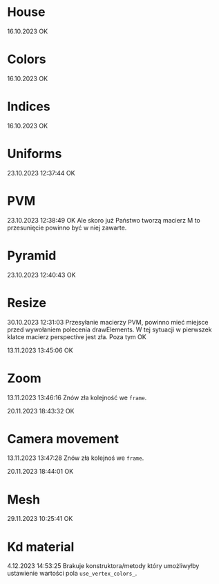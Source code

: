 # House

16.10.2023 OK

# Colors

16.10.2023 OK

# Indices

16.10.2023 OK

# Uniforms

23.10.2023 12:37:44 OK

# PVM

23.10.2023 12:38:49 OK
Ale skoro już Państwo tworzą macierz M to przesunięcie powinno być w niej zawarte. 

# Pyramid

23.10.2023 12:40:43 OK


# Resize

30.10.2023 12:31:03 
Przesyłanie macierzy PVM, powinno mieć miejsce przed wywołaniem polecenia drawElements. W tej sytuacji w pierwszek klatce macierz perspective jest zła.
Poza tym OK

13.11.2023 13:45:06 OK

# Zoom

13.11.2023 13:46:16
Znów zła kolejność we `frame`. 

20.11.2023 18:43:32 OK

# Camera movement

13.11.2023 13:47:28
Znów zła kolejnoś we `frame`. 

20.11.2023 18:44:01 OK

# Mesh

29.11.2023 10:25:41 OK

# Kd material

4.12.2023 14:53:25
Brakuje konstruktora/metody który umożliwyłby ustawienie wartości pola `use_vertex_colors_`. 



